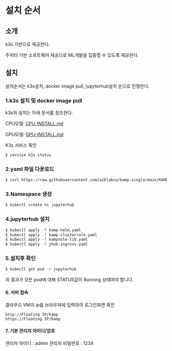 # 설치 순서

## 소개
k3s 기반으로 제공한다. 

주피터 기반 소프트웨어 제공으로 ML개발을 집중할 수 있도록 제공한다. 

## 설치
설치순서는 k3s설치, docker image pull, jupyterhub설치 순으로 진행한다.

### 1.k3s 설치 및 docker image pull
k3s의 설치는 아래 문서를 참조한다. 

CPU모델:  [CPU-INSTALL.md](CPU-INSTALL.md)
	
GPU모델:  [GPU-INSTALL.md](GPU-INSTALL.md)

K3s 서비스 확인
```sh
$ service k3s status
```

### 2.yaml 파일 다운로드
```sh
$ curl https://raw.githubusercontent.com/aiblabco/kamp-single/main/KAMP3.tar | tar xf -
```

### 3.Namespace 생성
```sh
$ kubectl create ns jupyterhub
```

### 4.jupyterhub 설치
```sh
$ kubectl apply -f kamp-helm.yaml
$ kubectl apply -f kamp-clusterrole.yaml
$ kubectl apply -f kampnote-lib.yaml
$ kubectl apply -f jhub-ingress.yaml
```

### 5.설치후 확인 
```sh
$ kubectl get pod -n jupyterhub
```
의 결과가 모든 pod에 대해 STATUS값이 Running 상태여야 합니다.

#### 6. 서버 접속
클라우드 VM의 ip를 브라우져에 입력하여 로그인화면 확인

```
http://Floating IP/kamp
https://Floating IP/kamp
```

#### 7. 기본 관리자 아이디/암호
관리자 아이디 : admin
관리자 비밀번호 : 1234


